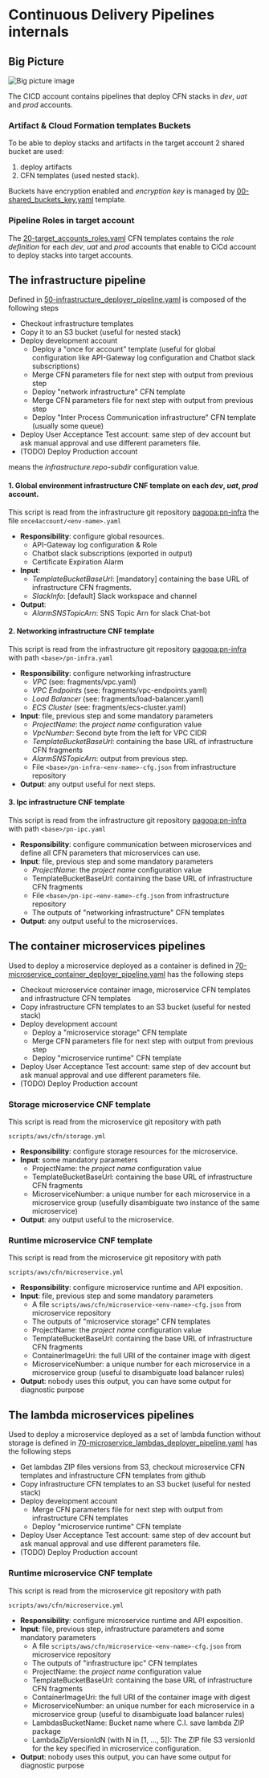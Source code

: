 # Continuous Delivery Pipelines internals

## Big Picture
![Big picture image](big-picture.drawio.png)

The CICD account contains pipelines that deploy CFN stacks in _dev_, _uat_ and _prod_ accounts.

### Artifact & Cloud Formation templates Buckets

To be able to deploy stacks and artifacts in the target account 2 shared bucket are used:
1. deploy artifacts 
2. CFN templates (used nested stack). 

Buckets have encryption enabled and _encryption key_ is managed by 
[00-shared_buckets_key.yaml](cfn-templates/00-shared_buckets_key.yaml)
template.

### Pipeline Roles in target account

The [20-target_accounts_roles.yaml](cfn-templates/20-target_accounts_roles.yaml) CFN templates contains the 
_role definition_ for each _dev_, _uat_ and _prod_ accounts that enable to CiCd account to deploy stacks into
target accounts.

## The infrastructure pipeline

Defined in [50-infrastructure_deployer_pipeline.yaml](cfn-templates/50-infrastructure_deployer_pipeline.yaml)
is composed of the following steps
- Checkout infrastructure templates
- Copy it to an S3 bucket (useful for nested stack)
- Deploy development account
  - Deploy a "once for account" template (useful for global configuration like API-Gateway log 
    configuration and Chatbot slack subscriptions)
  - Merge CFN parameters file for next step with output from previous step
  - Deploy "network infrastructure" CFN template
  - Merge CFN parameters file for next step with output from previous step
  - Deploy "Inter Process Communication infrastructure" CFN template (usually some queue)
- Deploy User Acceptance Test account: same step of dev account but ask manual approval and
  use different parameters file.
- (TODO) Deploy Production account

*<base>* means the *infrastructure.repo-subdir* configuration value.

#### 1. Global environment infrastructure CNF template on each _dev_, _uat_, _prod_ account.

This script is read from the infrastructure git repository 
[pagopa:pn-infra](https://github.com/pagopa/pn-infra) the file
`once4account/<env-name>.yaml` 

- __Responsibility__: configure global resources.
    - API-Gateway log configuration & Role
    - Chatbot slack subscriptions (exported in output)
    - Certificate Expiration Alarm
- __Input__: 
     - _TemplateBucketBaseUrl_: [mandatory] containing the base URL of 
      infrastructure CFN fragments.
     - _SlackInfo_: [default] Slack workspace and channel 
- __Output__: 
    - _AlarmSNSTopicArn_: SNS Topic Arn for slack Chat-bot

#### 2. Networking infrastructure CNF template
This script is read from the infrastructure git repository [pagopa:pn-infra](https://github.com/pagopa/pn-infra) 
with path `<base>/pn-infra.yaml`

- __Responsibility__: configure networking infrastructure
  - _VPC_ (see: fragments/vpc.yaml)
  - _VPC Endpoints_ (see: fragments/vpc-endpoints.yaml)
  - _Load Balancer_ (see: fragments/load-balancer.yaml)
  - _ECS Cluster_ (see: fragments/ecs-cluster.yaml)
- __Input__: file, previous step and some mandatory parameters
    - _ProjectName_: the _project name_ configuration value
    - _VpcNumber_: Second byte from the left for VPC CIDR
    - _TemplateBucketBaseUrl_: containing the base URL of infrastructure CFN fragments
    - _AlarmSNSTopicArn_: output from previous step.
    - File ```<base>/pn-infra-<env-name>-cfg.json``` from infrastructure repository
- __Output__: any output useful for next steps.

#### 3. Ipc infrastructure CNF template
This script is read from the infrastructure git repository [pagopa:pn-infra](https://github.com/pagopa/pn-infra)
with path `<base>/pn-ipc.yaml`

- __Responsibility__: configure communication between microservices and define all CFN
  parameters that microservices can use.
- __Input__: file, previous step and some mandatory parameters
  - _ProjectName_: the _project name_ configuration value
  - TemplateBucketBaseUrl: containing the base URL of infrastructure CFN fragments
  - File ```<base>/pn-ipc-<env-name>-cfg.json``` from infrastructure repository
  - The outputs of "networking infrastructure" CFN templates
- __Output__: any output useful to the microservices.

## The container microservices pipelines
Used to deploy a microservice deployed as a container is defined in 
[70-microservice_container_deployer_pipeline.yaml](cfn-templates/70-microservice_container_deployer_pipeline.yaml) 
has the following steps
- Checkout microservice container image, microservice CFN templates and infrastructure CFN templates
- Copy infrastructure CFN templates to an S3 bucket (useful for nested stack)
- Deploy development account
  - Deploy a "microservice storage" CFN template
  - Merge CFN parameters file for next step with output from previous step
  - Deploy "microservice runtime" CFN template
- Deploy User Acceptance Test account: same step of dev account but ask manual approval and
  use different parameters file.
- (TODO) Deploy Production account

### Storage microservice CNF template
 This script is read from the microservice git repository with path 
```
scripts/aws/cfn/storage.yml
```
 - __Responsibility__: configure storage resources for the microservice.
 - __Input__: some mandatory parameters
   - ProjectName: the _project name_ configuration value
   - TemplateBucketBaseUrl: containing the base URL of infrastructure CFN fragments
   - MicroserviceNumber: a unique number for each microservice in a microservice 
     group (usefully disambiguate two instance of the same microservice)
 - **Output**: any output useful to the microservice.


### Runtime microservice CNF template
 This script is read from the microservice git repository with path 
```
scripts/aws/cfn/microservice.yml
```
 - __Responsibility__: configure microservice runtime and API exposition.
 - __Input__: file, previous step and some mandatory parameters
   - A file ```scripts/aws/cfn/microservice-<env-name>-cfg.json``` from microservice repository
   - The outputs of "microservice storage" CFN templates
   - ProjectName: the _project name_ configuration value
   - TemplateBucketBaseUrl: containing the base URL of infrastructure CFN fragments
   - ContainerImageUri: the full URI of the container image with digest
   - MicroserviceNumber: a unique number for each microservice in a microservice 
     group (useful to disambiguate load balancer rules)
 - __Output__: nobody uses this output, you can have some output for diagnostic purpose


## The lambda microservices pipelines
Used to deploy a microservice deployed as a set of lambda function without storage is defined in 
[70-microservice_lambdas_deployer_pipeline.yaml](cfn-templates/70-microservice_lambdas_deployer_pipeline.yaml) 
has the following steps
- Get lambdas ZIP files versions from S3, checkout microservice CFN templates and 
  infrastructure CFN templates from github 
- Copy infrastructure CFN templates to an S3 bucket (useful for nested stack)
- Deploy development account
  - Merge CFN parameters file for next step with output from infrastructure CFN templates
  - Deploy "microservice runtime" CFN template
- Deploy User Acceptance Test account: same step of dev account but ask manual approval and
  use different parameters file.
- (TODO) Deploy Production account

### Runtime microservice CNF template
 This script is read from the microservice git repository with path 
```
scripts/aws/cfn/microservice.yml
```
 - __Responsibility__: configure microservice runtime and API exposition.
 - __Input__: file, previous step, infrastructure parameters and some mandatory parameters
   - A file ```scripts/aws/cfn/microservice-<env-name>-cfg.json``` from microservice repository
   - The outputs of "infrastructure ipc" CFN templates
   - ProjectName: the _project name_ configuration value
   - TemplateBucketBaseUrl: containing the base URL of infrastructure CFN fragments
   - ContainerImageUri: the full URI of the container image with digest
   - MicroserviceNumber: an unique number for each microservice in a microservice 
     group (useful to disambiguate load balancer rules)
   - LambdasBucketName: Bucket name where C.I. save lambda ZIP package
   - LambdaZipVersionIdN (with N in [1, ..., 5]): The ZIP file S3 versionId for the key specified
     in microservice configuration.
 - __Output__: nobody uses this output, you can have some output for diagnostic purpose




  
  
